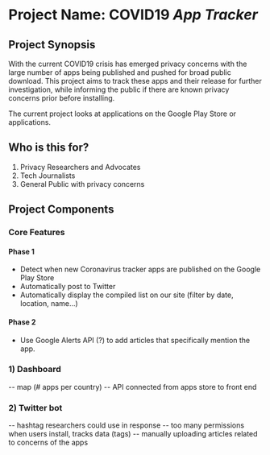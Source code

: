 # Project Name: COVID19 *App Tracker*

## Project Synopsis

With the current COVID19 crisis has emerged privacy concerns with the large number of apps being published and pushed for broad public download. This project aims to track these apps and their release for further investigation, while informing the public if there are known privacy concerns prior before installing.

The current project looks at applications on the Google Play Store or applications.

## Who is this for?

1) Privacy Researchers and Advocates
2) Tech Journalists
3) General Public with privacy concerns

## Project Components

### Core Features

#### Phase 1

- Detect when new Coronavirus tracker apps are published on the Google Play Store
- Automatically post to Twitter
- Automatically display the compiled list on our site (filter by date, location, name...)

#### Phase 2
- Use Google Alerts API (?) to add articles that specifically mention the app.

### 1) Dashboard
-- map (# apps per country)
-- API connected from apps store to front end

### 2) Twitter bot
-- hashtag researchers could use in response
-- too many permissions when users install, tracks data (tags)
-- manually uploading articles related to concerns of the apps




